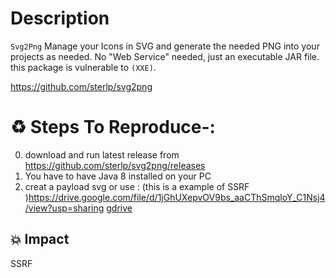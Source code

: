 # Description

 `Svg2Png` Manage your Icons in SVG and generate the needed PNG into your projects as needed. No "Web Service" needed, just an executable JAR file. this package is vulnerable to `(XXE)`.

https://github.com/sterlp/svg2png

# :recycle:  Steps To Reproduce-:  
  0) download and run latest release from https://github.com/sterlp/svg2png/releases
  1) You have to have Java 8 installed on your PC
  1) creat a payload svg or use : (this is a example of SSRF )https://drive.google.com/file/d/1jGhUXepvOV9bs_aaCThSmqloY_C1Nsj4/view?usp=sharing
  [gdrive](https://drive.google.com/file/d/1JNgemPOp2rqEdwjucBzM9eCfy7Wu_Z2k/view?usp=sharing)
## 💥 Impact
SSRF 
